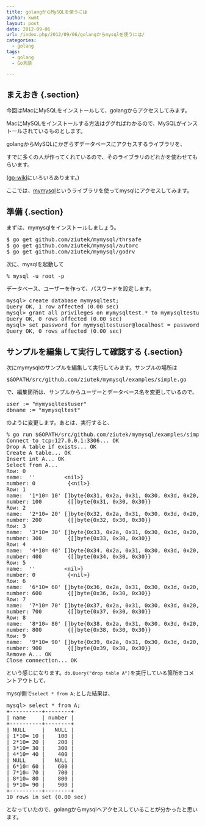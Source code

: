 ```yaml
---
title: golangからMySQLを使うには
author: kwmt
layout: post
date: 2012-09-06
url: /index.php/2012/09/06/golangからmysqlを使うには/
categories:
  - golang
tags:
  - golang
  - Go言語

---
```

## まえおき {.section}

今回はMacにMySQLをインストールして、golangからアクセスしてみます。 

MacにMySQLをインストールする方法はググればわかるので、MySQLがインストールされているものとします。 

golangからMySQLにかぎらずデータベースにアクセスするライブラリを、
  
すでに多くの人が作ってくれているので、そのライブラリのどれかを使わせてもらいます。
  
([go-wiki][1]にいろいろあります。) 

ここでは、[mymysql][2]というライブラリを使ってmysqlにアクセスしてみます。 

## 準備 {.section}

まずは、mymysqlをインストールしましょう。 

<pre class="go">$ go get github.com/ziutek/mymysql/thrsafe
$ go get github.com/ziutek/mymysql/autorc
$ go get github.com/ziutek/mymysql/godrv
</pre>

次に、mysqlを起動して 

<pre class="go">% mysql -u root -p
</pre>

データベース、ユーザーを作って、パスワードを設定します。 

<pre class="go">mysql> create database mymysqltest;
Query OK, 1 row affected (0.00 sec)
mysql> grant all privileges on mymysqltest.* to mymysqltestuser@localhost;
Query OK, 0 rows affected (0.00 sec)
mysql> set password for mymysqltestuser@localhost = password("TestPassw9");
Query OK, 0 rows affected (0.00 sec)
</pre>

## サンプルを編集して実行して確認する {.section}

次にmymysqlのサンプルを編集して実行してみます。サンプルの場所は 

<pre class="go">$GOPATH/src/github.com/ziutek/mymysql/examples/simple.go
</pre>

で、編集箇所は、サンプルからユーザーとデータベース名を変更しているので、 

<pre class="brush: golang; title: ; notranslate" title="">user := "mymysqltestuser"
dbname := "mymysqltest"
</pre>

のように変更します。あとは、実行すると、 

<pre class="go">% go run $GOPATH/src/github.com/ziutek/mymysql/examples/simple.go
Connect to tcp:127.0.0.1:3306... OK
Drop A table if exists... OK
Create A table... OK
Insert int A... OK
Select from A...
Row: 0
name:  ''         &lt;nil>}
number: 0          {&lt;nil>}
Row: 1
name:  '1*10= 10' []byte{0x31, 0x2a, 0x31, 0x30, 0x3d, 0x20, 0x31, 0x30}}
number: 100        {[]byte{0x31, 0x30, 0x30}}
Row: 2
name:  '2*10= 20' []byte{0x32, 0x2a, 0x31, 0x30, 0x3d, 0x20, 0x32, 0x30}}
number: 200        {[]byte{0x32, 0x30, 0x30}}
Row: 3
name:  '3*10= 30' []byte{0x33, 0x2a, 0x31, 0x30, 0x3d, 0x20, 0x33, 0x30}}
number: 300        {[]byte{0x33, 0x30, 0x30}}
Row: 4
name:  '4*10= 40' []byte{0x34, 0x2a, 0x31, 0x30, 0x3d, 0x20, 0x34, 0x30}}
number: 400        {[]byte{0x34, 0x30, 0x30}}
Row: 5
name:  ''         &lt;nil>}
number: 0          {&lt;nil>}
Row: 6
name:  '6*10= 60' []byte{0x36, 0x2a, 0x31, 0x30, 0x3d, 0x20, 0x36, 0x30}}
number: 600        {[]byte{0x36, 0x30, 0x30}}
Row: 7
name:  '7*10= 70' []byte{0x37, 0x2a, 0x31, 0x30, 0x3d, 0x20, 0x37, 0x30}}
number: 700        {[]byte{0x37, 0x30, 0x30}}
Row: 8
name:  '8*10= 80' []byte{0x38, 0x2a, 0x31, 0x30, 0x3d, 0x20, 0x38, 0x30}}
number: 800        {[]byte{0x38, 0x30, 0x30}}
Row: 9
name:  '9*10= 90' []byte{0x39, 0x2a, 0x31, 0x30, 0x3d, 0x20, 0x39, 0x30}}
number: 900        {[]byte{0x39, 0x30, 0x30}}
Remove A... OK
Close connection... OK
</pre>

という感じになります。`db.Query("drop table A")`を実行している箇所をコメントアウトして、
  
mysql側で`select * from A;`とした結果は、 

<pre class="go">mysql> select * from A;
+----------+--------+
| name     | number |
+----------+--------+
| NULL     |   NULL |
| 1*10= 10 |    100 |
| 2*10= 20 |    200 |
| 3*10= 30 |    300 |
| 4*10= 40 |    400 |
| NULL     |   NULL |
| 6*10= 60 |    600 |
| 7*10= 70 |    700 |
| 8*10= 80 |    800 |
| 9*10= 90 |    900 |
+----------+--------+
10 rows in set (0.00 sec)
</pre>

となっていたので、golangからmysqlへアクセスしていることが分かったと思います。

 [1]: http://code.google.com/p/go-wiki/source/browse/SQLDrivers.wiki?repo=wiki
 [2]: https://github.com/ziutek/mymysql